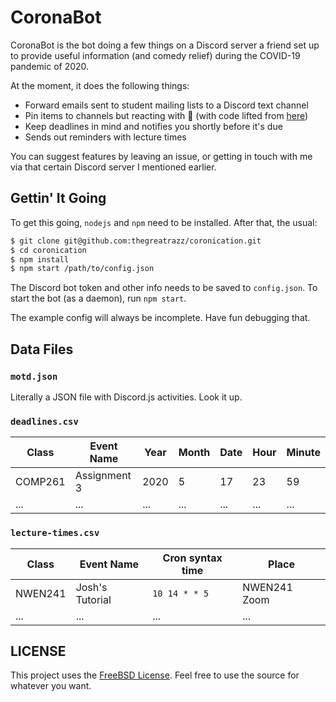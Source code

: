 # CoronaBot

CoronaBot is the bot doing a few things on a Discord server a friend set up to provide useful information (and comedy relief) during the COVID-19 pandemic of 2020.

At the moment, it does the following things:

* Forward emails sent to student mailing lists to a Discord text channel
* Pin items to channels but reacting with 📌 (with code lifted from [here][1])
* Keep deadlines in mind and notifies you shortly before it's due
* Sends out reminders with lecture times

You can suggest features by leaving an issue, or getting in touch with me via that certain Discord server I mentioned earlier.

## Gettin' It Going

To get this going, `nodejs` and `npm` need to be installed. After that, the usual:

```bash
$ git clone git@github.com:thegreatrazz/coronication.git
$ cd coronication
$ npm install
$ npm start /path/to/config.json
```

The Discord bot token and other info needs to be saved to `config.json`. To start the bot (as a daemon), run `npm start`.

The example config will always be incomplete. Have fun debugging that.

## Data Files

### `motd.json`

Literally a JSON file with Discord.js activities. Look it up.

### `deadlines.csv`

| Class   | Event Name   | Year | Month | Date | Hour | Minute |
|---------|--------------|------|-------|------|------|--------|
| COMP261 | Assignment 3 | 2020 |     5 |   17 |   23 |     59 |
| ...     | ...          | ...  | ...   | ...  | ...  | ...    |

### `lecture-times.csv`

| Class   | Event Name      | Cron syntax time | Place        |
|---------|-----------------|------------------|--------------|
| NWEN241 | Josh's Tutorial | `10 14 * * 5`    | NWEN241 Zoom |
| ...     | ...             | ...              | ...          |

## LICENSE

This project uses the [FreeBSD License](LICENSE). Feel free to use the source for whatever you want.

[1]: https://github.com/alexsurelee/VicBot/blob/026b9ff1ca85f72f33da6947c65f66d58a663a1e/index.js#L378